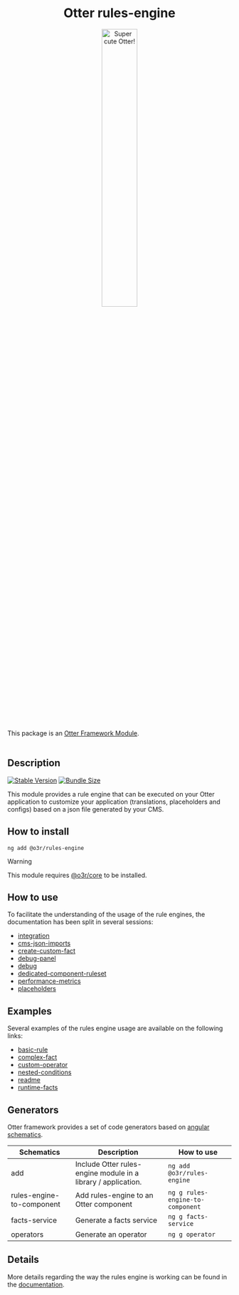 <h1 align="center">Otter rules-engine</h1>
<p align="center">
  <img src="https://raw.githubusercontent.com/AmadeusITGroup/otter/main/assets/logo/otter.png" alt="Super cute Otter!" width="40%"/>
</p>

This package is an [Otter Framework Module](https://github.com/AmadeusITGroup/otter/tree/main/docs/core/MODULE.md).
<br />
<br />

## Description

[![Stable Version](https://img.shields.io/npm/v/@o3r/rules-engine)](https://www.npmjs.com/package/@o3r/rules-engine)
[![Bundle Size](https://img.shields.io/bundlephobia/min/@o3r/rules-engine?color=green)](https://www.npmjs.com/package/@o3r/rules-engine)

This module provides a rule engine that can be executed on your Otter application to customize your application (translations,
placeholders and configs) based on a json file generated by your CMS.

## How to install

```shell
ng add @o3r/rules-engine
```

> [!WARNING]
> This module requires [@o3r/core](https://www.npmjs.com/package/@o3r/core) to be installed.

## How to use

To facilitate the understanding of the usage of the rule engines, the documentation has been split in several sessions:

- [integration](https://github.com/AmadeusITGroup/otter/tree/main/docs/rules-engine/how-to-use/integration.md)
- [cms-json-imports](https://github.com/AmadeusITGroup/otter/tree/main/docs/rules-engine/how-to-use/cms-json-imports.md)
- [create-custom-fact](https://github.com/AmadeusITGroup/otter/tree/main/docs/rules-engine/how-to-use/create-custom-fact.md)
- [debug-panel](https://github.com/AmadeusITGroup/otter/tree/main/docs/rules-engine/how-to-use/debug-panel.md)
- [debug](https://github.com/AmadeusITGroup/otter/tree/main/docs/rules-engine/how-to-use/debug.md)
- [dedicated-component-ruleset](https://github.com/AmadeusITGroup/otter/tree/main/docs/rules-engine/how-to-use/dedicated-component-ruleset.md)
- [performance-metrics](https://github.com/AmadeusITGroup/otter/tree/main/docs/rules-engine/how-to-use/performance-metrics.md)
- [placeholders](https://github.com/AmadeusITGroup/otter/tree/main/docs/rules-engine/how-to-use/placeholders.md)

## Examples

Several examples of the rules engine usage are available on the following links:

- [basic-rule](https://github.com/AmadeusITGroup/otter/tree/main/docs/rules-engine/examples/basic-rule.md)
- [complex-fact](https://github.com/AmadeusITGroup/otter/tree/main/docs/rules-engine/examples/complex-fact.md)
- [custom-operator](https://github.com/AmadeusITGroup/otter/tree/main/docs/rules-engine/examples/custom-operator.md)
- [nested-conditions](https://github.com/AmadeusITGroup/otter/tree/main/docs/rules-engine/examples/nested-conditions.md)
- [readme](https://github.com/AmadeusITGroup/otter/tree/main/docs/rules-engine/examples/readme.md)
- [runtime-facts](https://github.com/AmadeusITGroup/otter/tree/main/docs/rules-engine/examples/runtime-facts.md)

## Generators

Otter framework provides a set of code generators based on [angular schematics](https://angular.io/guide/schematics).

| Schematics                | Description                                                   | How to use                       |
|---------------------------|---------------------------------------------------------------|----------------------------------|
| add                       | Include Otter rules-engine module in a library / application. | `ng add @o3r/rules-engine`       |
| rules-engine-to-component | Add rules-engine to an Otter component                        | `ng g rules-engine-to-component` |
| facts-service             | Generate a facts service                                      | `ng g facts-service`             |
| operators                 | Generate an operator                                          | `ng g operator`                  |

## Details

More details regarding the way the rules engine is working can be found in the [documentation](https://github.com/AmadeusITGroup/otter/tree/main/docs/rules-engine/).
